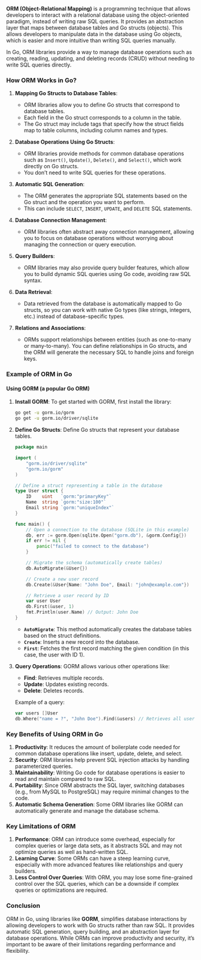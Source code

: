 
**ORM (Object-Relational Mapping)** is a programming technique that allows developers to interact with a relational database using the object-oriented paradigm, instead of writing raw SQL queries. It provides an abstraction layer that maps between database tables and Go structs (objects). This allows developers to manipulate data in the database using Go objects, which is easier and more intuitive than writing SQL queries manually.

In Go, ORM libraries provide a way to manage database operations such as creating, reading, updating, and deleting records (CRUD) without needing to write SQL queries directly.

### How ORM Works in Go?

1. **Mapping Go Structs to Database Tables**:
    - ORM libraries allow you to define Go structs that correspond to database tables.
    - Each field in the Go struct corresponds to a column in the table.
    - The Go struct may include tags that specify how the struct fields map to table columns, including column names and types.
    
1. **Database Operations Using Go Structs**:
    - ORM libraries provide methods for common database operations such as `Insert()`, `Update()`, `Delete()`, and `Select()`, which work directly on Go structs.
    - You don’t need to write SQL queries for these operations.
    
1. **Automatic SQL Generation**:
    - The ORM generates the appropriate SQL statements based on the Go struct and the operation you want to perform.
    - This can include `SELECT`, `INSERT`, `UPDATE`, and `DELETE` SQL statements.
    
1. **Database Connection Management**:
    - ORM libraries often abstract away connection management, allowing you to focus on database operations without worrying about managing the connection or query execution.
    
1. **Query Builders**:
    - ORM libraries may also provide query builder features, which allow you to build dynamic SQL queries using Go code, avoiding raw SQL syntax.
    
1. **Data Retrieval**:
    - Data retrieved from the database is automatically mapped to Go structs, so you can work with native Go types (like strings, integers, etc.) instead of database-specific types.
    
1. **Relations and Associations**:
    - ORMs support relationships between entities (such as one-to-many or many-to-many). You can define relationships in Go structs, and the ORM will generate the necessary SQL to handle joins and foreign keys.

### Example of ORM in Go

#### Using GORM (a popular Go ORM)

1. **Install GORM**: To get started with GORM, first install the library:
    
    ```bash
    go get -u gorm.io/gorm
    go get -u gorm.io/driver/sqlite
    ```
    
2. **Define Go Structs**: Define Go structs that represent your database tables.
    
    ```go
    package main
    
    import (
        "gorm.io/driver/sqlite"
        "gorm.io/gorm"
    )
    
    // Define a struct representing a table in the database
    type User struct {
        ID    uint   `gorm:"primaryKey"`
        Name  string `gorm:"size:100"`
        Email string `gorm:"uniqueIndex"`
    }
    
    func main() {
        // Open a connection to the database (SQLite in this example)
        db, err := gorm.Open(sqlite.Open("gorm.db"), &gorm.Config{})
        if err != nil {
            panic("failed to connect to the database")
        }
    
        // Migrate the schema (automatically create tables)
        db.AutoMigrate(&User{})
    
        // Create a new user record
        db.Create(&User{Name: "John Doe", Email: "john@example.com"})
    
        // Retrieve a user record by ID
        var user User
        db.First(&user, 1)
        fmt.Println(user.Name) // Output: John Doe
    }
    ```
    
    - **`AutoMigrate`**: This method automatically creates the database tables based on the struct definitions.
    - **`Create`**: Inserts a new record into the database.
    - **`First`**: Fetches the first record matching the given condition (in this case, the user with ID 1).
    
1. **Query Operations**: GORM allows various other operations like:
    - **Find**: Retrieves multiple records.
    - **Update**: Updates existing records.
    - **Delete**: Deletes records.
    
    Example of a query:
    
    ```go
    var users []User
    db.Where("name = ?", "John Doe").Find(&users) // Retrieves all users with name "John Doe"
    ```
    

### Key Benefits of Using ORM in Go

1. **Productivity**: It reduces the amount of boilerplate code needed for common database operations like insert, update, delete, and select.
2. **Security**: ORM libraries help prevent SQL injection attacks by handling parameterized queries.
3. **Maintainability**: Writing Go code for database operations is easier to read and maintain compared to raw SQL.
4. **Portability**: Since ORM abstracts the SQL layer, switching databases (e.g., from MySQL to PostgreSQL) may require minimal changes to the code.
5. **Automatic Schema Generation**: Some ORM libraries like GORM can automatically generate and manage the database schema.

### Key Limitations of ORM

1. **Performance**: ORM can introduce some overhead, especially for complex queries or large data sets, as it abstracts SQL and may not optimize queries as well as hand-written SQL.
2. **Learning Curve**: Some ORMs can have a steep learning curve, especially with more advanced features like relationships and query builders.
3. **Less Control Over Queries**: With ORM, you may lose some fine-grained control over the SQL queries, which can be a downside if complex queries or optimizations are required.

### Conclusion

ORM in Go, using libraries like **GORM**, simplifies database interactions by allowing developers to work with Go structs rather than raw SQL. It provides automatic SQL generation, query building, and an abstraction layer for database operations. While ORMs can improve productivity and security, it’s important to be aware of their limitations regarding performance and flexibility.